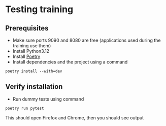 # Testing training

## Prerequisites

- Make sure ports 9090 and 8080 are free (applications used during the training use them)
- Install Python3.12
- Install [Poetry](https://python-poetry.org/)
- Install dependencies and the project using a command
```
poetry install --with=dev
```

## Verify installation

- Run dummy tests using command
```
poetry run pytest
```
This should open Firefox and Chrome, then you should see output

